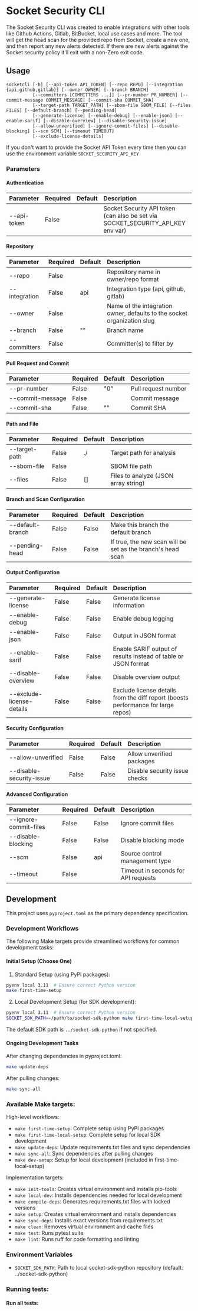 # Socket Security CLI

The Socket Security CLI was created to enable integrations with other tools like Github Actions, Gitlab, BitBucket, local use cases and more. The tool will get the head scan for the provided repo from Socket, create a new one, and then report any new alerts detected. If there are new alerts against the Socket security policy it'll exit with a non-Zero exit code.

## Usage

```` shell
socketcli [-h] [--api-token API_TOKEN] [--repo REPO] [--integration {api,github,gitlab}] [--owner OWNER] [--branch BRANCH] 
          [--committers [COMMITTERS ...]] [--pr-number PR_NUMBER] [--commit-message COMMIT_MESSAGE] [--commit-sha COMMIT_SHA] 
          [--target-path TARGET_PATH] [--sbom-file SBOM_FILE] [--files FILES] [--default-branch] [--pending-head] 
          [--generate-license] [--enable-debug] [--enable-json] [--enable-sarif] [--disable-overview] [--disable-security-issue] 
          [--allow-unverified] [--ignore-commit-files] [--disable-blocking] [--scm SCM] [--timeout TIMEOUT]
          [--exclude-license-details]
````

If you don't want to provide the Socket API Token every time then you can use the environment variable `SOCKET_SECURITY_API_KEY`

### Parameters

#### Authentication
| Parameter     | Required | Default | Description                                                                           |
|:-------------|:---------|:--------|:--------------------------------------------------------------------------------------|
| --api-token  | False    |         | Socket Security API token (can also be set via SOCKET_SECURITY_API_KEY env var)       |

#### Repository
| Parameter    | Required | Default | Description                                                              |
|:-------------|:---------|:--------|:-------------------------------------------------------------------------|
| --repo       | False    |         | Repository name in owner/repo format                                     |
| --integration| False    | api     | Integration type (api, github, gitlab)                                   |
| --owner      | False    |         | Name of the integration owner, defaults to the socket organization slug  |
| --branch     | False    | ""      | Branch name                                                             |
| --committers | False    |         | Committer(s) to filter by                                               |

#### Pull Request and Commit
| Parameter       | Required | Default | Description        |
|:----------------|:---------|:--------|:-------------------|
| --pr-number     | False    | "0"     | Pull request number|
| --commit-message| False    |         | Commit message     |
| --commit-sha    | False    | ""      | Commit SHA         |

#### Path and File
| Parameter    | Required | Default | Description                                |
|:-------------|:---------|:--------|:-------------------------------------------|
| --target-path| False    | ./      | Target path for analysis                   |
| --sbom-file  | False    |         | SBOM file path                            |
| --files      | False    | []      | Files to analyze (JSON array string)       |

#### Branch and Scan Configuration
| Parameter      | Required | Default | Description                                               |
|:---------------|:---------|:--------|:----------------------------------------------------------|
| --default-branch| False    | False   | Make this branch the default branch                       |
| --pending-head | False    | False   | If true, the new scan will be set as the branch's head scan|

#### Output Configuration
| Parameter              | Required | Default | Description                                                    |
|:----------------------|:---------|:--------|:---------------------------------------------------------------|
| --generate-license    | False    | False   | Generate license information                                   |
| --enable-debug       | False    | False   | Enable debug logging                                          |
| --enable-json        | False    | False   | Output in JSON format                                         |
| --enable-sarif       | False    | False   | Enable SARIF output of results instead of table or JSON format|
| --disable-overview   | False    | False   | Disable overview output                                       |
| --exclude-license-details | False    | False   | Exclude license details from the diff report (boosts performance for large repos) |

#### Security Configuration
| Parameter               | Required | Default | Description                    |
|:-----------------------|:---------|:--------|:-------------------------------|
| --allow-unverified     | False    | False   | Allow unverified packages     |
| --disable-security-issue| False    | False   | Disable security issue checks |

#### Advanced Configuration
| Parameter           | Required | Default | Description                                    |
|:-------------------|:---------|:--------|:-----------------------------------------------|
| --ignore-commit-files| False    | False   | Ignore commit files                           |
| --disable-blocking  | False    | False   | Disable blocking mode                         |
| --scm              | False    | api     | Source control management type                |
| --timeout          | False    |         | Timeout in seconds for API requests           |

## Development

This project uses `pyproject.toml` as the primary dependency specification. 

### Development Workflows

The following Make targets provide streamlined workflows for common development tasks:

#### Initial Setup (Choose One)

1. Standard Setup (using PyPI packages):
```bash
pyenv local 3.11  # Ensure correct Python version
make first-time-setup
```

2. Local Development Setup (for SDK development):
```bash
pyenv local 3.11  # Ensure correct Python version
SOCKET_SDK_PATH=~/path/to/socket-sdk-python make first-time-local-setup
```
The default SDK path is `../socket-sdk-python` if not specified.

#### Ongoing Development Tasks

After changing dependencies in pyproject.toml:
```bash
make update-deps
```

After pulling changes:
```bash
make sync-all
```

### Available Make targets:

High-level workflows:
- `make first-time-setup`: Complete setup using PyPI packages
- `make first-time-local-setup`: Complete setup for local SDK development
- `make update-deps`: Update requirements.txt files and sync dependencies
- `make sync-all`: Sync dependencies after pulling changes
- `make dev-setup`: Setup for local development (included in first-time-local-setup)

Implementation targets:
- `make init-tools`: Creates virtual environment and installs pip-tools
- `make local-dev`: Installs dependencies needed for local development
- `make compile-deps`: Generates requirements.txt files with locked versions
- `make setup`: Creates virtual environment and installs dependencies
- `make sync-deps`: Installs exact versions from requirements.txt
- `make clean`: Removes virtual environment and cache files
- `make test`: Runs pytest suite
- `make lint`: Runs ruff for code formatting and linting

### Environment Variables

- `SOCKET_SDK_PATH`: Path to local socket-sdk-python repository (default: ../socket-sdk-python)

### Running tests:

#### Run all tests:
```